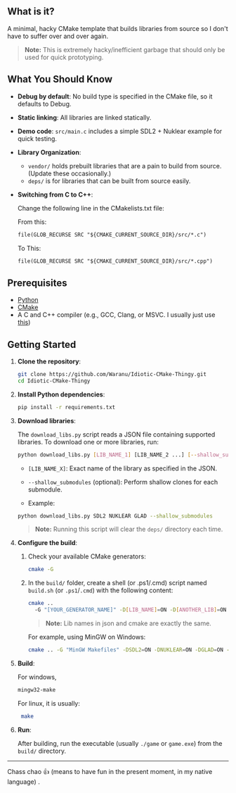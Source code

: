 ## What is it?

A minimal, hacky CMake template that builds libraries from source so I don't have to suffer over and over again. 

> **Note:** This is extremely hacky/inefficient garbage that should only be used for quick prototyping. 

## What You Should Know

* **Debug by default**: No build type is specified in the CMake file, so it defaults to Debug.
* **Static linking**: All libraries are linked statically.
* **Demo code**: `src/main.c` includes a simple SDL2 + Nuklear example for quick testing.
* **Library Organization**:

  * `vendor/` holds prebuilt libraries that are a pain to build from source. (Update these occasionally.)
  * `deps/` is for libraries that can be built from source easily.
- **Switching from C to C++**: 

    Change the following line in the CMakelists.txt file:
    
    From this: 
    ```txt
    file(GLOB_RECURSE SRC "${CMAKE_CURRENT_SOURCE_DIR}/src/*.c")
    ```
    To This:
    ```txt
    file(GLOB_RECURSE SRC "${CMAKE_CURRENT_SOURCE_DIR}/src/*.cpp")
    ```


## Prerequisites

* [Python](https://www.python.org/downloads/)
* [CMake](https://cmake.org/download/)
* A C and C++ compiler (e.g., GCC, Clang, or MSVC. I usually just use [this](https://github.com/brechtsanders/winlibs_mingw/releases/download/15.1.0posix-12.0.0-msvcrt-r1/winlibs-x86_64-posix-seh-gcc-15.1.0-mingw-w64msvcrt-12.0.0-r1.zip))
## Getting Started

1. **Clone the repository**:

   ```bash
   git clone https://github.com/Waranu/Idiotic-CMake-Thingy.git
   cd Idiotic-CMake-Thingy
   ```

2. **Install Python dependencies**:

   ```bash
   pip install -r requirements.txt
   ```

3. **Download libraries**:

   The `download_libs.py` script reads a JSON file containing supported libraries. To download one or more libraries, run:

   ```bash
   python download_libs.py [LIB_NAME_1] [LIB_NAME_2 ...] [--shallow_submodules]
   ```

   * `[LIB_NAME_X]`: Exact name of the library as specified in the JSON.

   * `--shallow_submodules` (optional): Perform shallow clones for each submodule.
   * Example: 
    ```bash
    python download_libs.py SDL2 NUKLEAR GLAD --shallow_submodules
    ```

   > **Note:** Running this script will clear the `deps/` directory each time.

4. **Configure the build**:

   1. Check your available CMake generators:

      ```bash
      cmake -G
      ```
   2. In the `build/` folder, create a shell (or .ps1/.cmd) script named `build.sh` (or `.ps1`/`.cmd`) with the following content:

      ```bash
      cmake .. 
        -G "[YOUR_GENERATOR_NAME]" -D[LIB_NAME]=ON -D[ANOTHER_LIB]=ON -DCMAKE_C_COMPILER=[your_c_compiler]-DCMAKE_CXX_COMPILER=[your_cxx_compiler]
      ```

      > **Note:** Lib names in json and cmake are exactly the same. 

      For example, using MinGW on Windows:

      ```bash
      cmake .. -G "MinGW Makefiles" -DSDL2=ON -DNUKLEAR=ON -DGLAD=ON -DCMAKE_C_COMPILER=gcc -DCMAKE_CXX_COMPILER=g++
      ```

5. **Build**:
   
   For windows, 

   ```bash
   mingw32-make
   ```
   For linux, it is usually: 
   ```bash
    make
   ```

6. **Run**:

   After building, run the executable (usually `./game` or `game.exe`) from the `build/` directory.

---

Chass chao 👍 (means to have fun in the present moment, in my native language) . 
